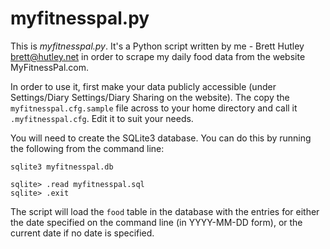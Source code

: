 # myfitnesspal.py #

This is *myfitnesspal.py*. It's a Python script written by me - Brett Hutley <brett@hutley.net> in order to scrape my daily food data from the website MyFitnessPal.com.

In order to use it, first make your data publicly accessible (under Settings/Diary Settings/Diary Sharing on the website). The copy the `myfitnesspal.cfg.sample` file across to your home directory and call it `.myfitnesspal.cfg`. Edit it to suit your needs.

You will need to create the SQLite3 database. You can do this by running the following from the command line:

    sqlite3 myfitnesspal.db
    
    sqlite> .read myfitnesspal.sql
    sqlite> .exit

The script will load the `food` table in the database with the entries for either the date specified on the command line (in YYYY-MM-DD form), or the current date if no date is specified.
